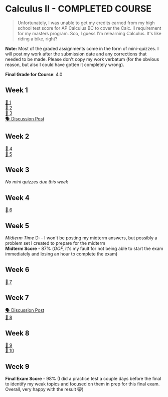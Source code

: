 # Calculus II - COMPLETED COURSE

> Unfortunately, I was unable to get my credits earned from my high school test score for AP Calculus BC to cover the Calc. II requirement for my masters program. Soo, I guess I'm relearning Calculus. It's like riding a bike, right?

**Note:** Most of the graded assignments come in the form of mini-quizzes. I will post my work after the submission date and any corrections that needed to be made. Please don't copy my work verbatum (for the obvious reason, but also I could have gotten it completely wrong).

**Final Grade for Course**: 4.0 

## Week 1

[📝 1](1.md) \
[📝 2](2.md) \
[📝 3](3.md) \
[🗣️ Discussion Post](discussion1.md)

## Week 2

[📝 4](4.md) \
[📝 5](5.md)

## Week 3

*No mini quizzes due this week*

## Week 4

[📝 6](6.md) 

## Week 5

*Midterm Time* D: - I won't be posting my midterm answers, but possibly a problem set I created to prepare for the midterm \
**Midterm Score** - 87% (*OOF,* it's my fault for not being able to start the exam immediately and losing an hour to complete the exam)

## Week 6

[📝 7](7.md) 

## Week 7
[🗣️ Discussion Post](discussion2.md) \
[📝 8](8.md)

## Week 8
[📝 9](9.md) \
[📝 10](10.md) 

## Week 9
**Final Exam Score** - 98% 
(I did a practice test a couple days before the final to identify my weak topics and focused on them in prep for this final exam. Overall, very happy with the result 😸)
